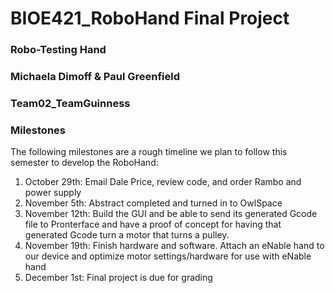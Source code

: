 # BIOE421_RoboHand Final Project

### Robo-Testing Hand
### Michaela Dimoff & Paul Greenfield
### Team02_TeamGuinness
### Milestones

The following milestones are a rough timeline we plan to follow this semester to develop the RoboHand:

1. October 29th: Email Dale Price, review code, and order Rambo and power supply
1. November 5th: Abstract completed and turned in to OwlSpace
1. November 12th: Build the GUI and be able to send its generated Gcode file to Pronterface and have a proof of concept for having that generated Gcode turn a motor that turns a pulley.
1. November 19th: Finish hardware and software. Attach an eNable hand to our device and optimize motor settings/hardware for use with eNable hand
1. December 1st: Final project is due for grading
